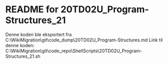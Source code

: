 # README for 20TD02U_Program-Structures_21
Denne koden ble eksportert fra C:\WikiMigration\git\code_dump\20TD02U_Program-Structures.md
Link til denne koden: C:\WikiMigration\git\code_repo\ShellScripts\20TD02U_Program-Structures_21.sh
